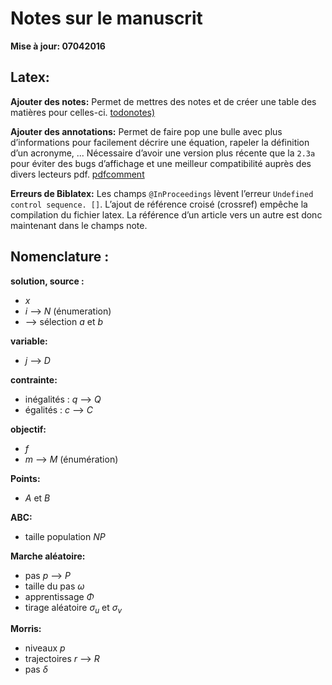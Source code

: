 # Notes sur le manuscrit

**Mise à jour: 07042016**


## Latex:

**Ajouter des notes:**
Permet de mettres des notes et de créer une table des matières pour celles-ci.
[todonotes)](http://ctan.org/pkg/todonotes)

**Ajouter des annotations:**
Permet de faire pop une bulle avec plus d’informations pour facilement décrire
une équation, rapeler la définition d’un acronyme, ...
Nécessaire d’avoir une version plus récente que la `2.3a` pour éviter des bugs
d’affichage et une meilleur compatibilité auprès des divers lecteurs pdf.
[pdfcomment](http://www.ctan.org/pkg/pdfcomment)

**Erreurs de Biblatex:**
Les champs `@InProceedings` lèvent l’erreur `Undefined control sequence. []`.
L’ajout de référence croisé (crossref) empêche la compilation du fichier latex.
La référence d’un article vers un autre est donc maintenant dans le champs note.



## Nomenclature :

**solution, source :**

  - $x$
  - $i$ --> $N$ (énumeration)
  - --> sélection $a$ et $b$


**variable:**

  - $j$ --> $D$


**contrainte:**

  - inégalités : $q$ --> $Q$
  - égalités : $c$ --> $C$


**objectif:**

  - $f$
  - $m$ --> $M$ (énumération)


**Points:**

  - $A$ et $B$

**ABC:**

  - taille population $NP$

**Marche aléatoire:**

  - pas $p$ --> $P$
  - taille du pas $\omega$
  - apprentissage $\Phi$
  - tirage aléatoire $\sigma_{u}$ et $\sigma_{v}$

**Morris:**

  - niveaux $p$
  - trajectoires $r$  --> $R$
  - pas $\delta$
